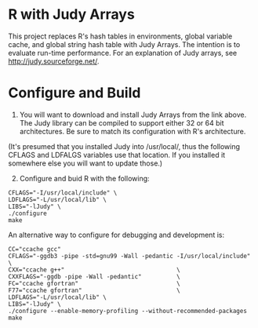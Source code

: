 # R with Judy Arrays

This project replaces R's hash tables in environments, global
variable cache, and global string hash table with Judy Arrays. The
intention is to evaluate run-time performance.  For an explanation of
Judy arrays, see http://judy.sourceforge.net/.

# Configure and Build

1. You will want to download and install Judy Arrays from the link above. The Judy
library can be compiled to support either 32 or 64 bit architectures. Be
sure to match its configuration with R's architecture.

(It's presumed that you installed Judy into /usr/local/, thus the following CFLAGS
and LDFALGS variables use that location. If you installed it somewhere else you
will want to update those.)

2. Configure and buid R with the following:

  ```
  CFLAGS="-I/usr/local/include" \
  LDFLAGS="-L/usr/local/lib" \
  LIBS="-lJudy" \
  ./configure
  make
  ```

An alternative way to configure for debugging and development is:

  ```
  CC="ccache gcc"
  CFLAGS="-ggdb3 -pipe -std=gnu99 -Wall -pedantic -I/usr/local/include" \
  CXX="ccache g++"                                \
  CXXFLAGS="-ggdb -pipe -Wall -pedantic"          \
  FC="ccache gfortran"                            \
  F77="ccache gfortran"                           \
  LDFLAGS="-L/usr/local/lib" \
  LIBS="-lJudy" \
  ./configure --enable-memory-profiling --without-recommended-packages
  make
  ```

